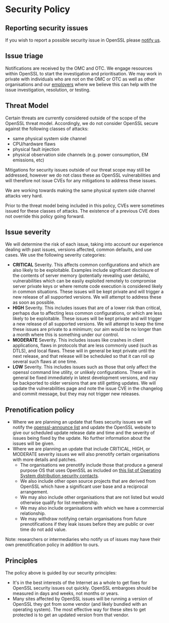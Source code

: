 # Security Policy

## Reporting security issues

If you wish to report a possible security issue in OpenSSL please
[notify us](/community/#reporting-security-bugssecurityreports).

## Issue triage

Notifications are received by the OMC and OTC. We engage resources within
OpenSSL to start the investigation and prioritisation. We may work in
private with individuals who are not on the OMC or OTC as well as other
organisations and our [employers](/community/thanks/)
where we believe this can help with the issue investigation, resolution, or
testing.

## Threat Model

Certain threats are currently considered outside of the scope of the
OpenSSL threat model. Accordingly, we do not consider OpenSSL secure
against the following classes of attacks:

 - same physical system side channel
 - CPU/hardware flaws
 - physical fault injection
 - physical observation side channels (e.g. power consumption,
   EM emissions, etc)

Mitigations for security issues outside of our threat scope may still be
addressed, however we do not class these as OpenSSL vulnerabilities and
will therefore not issue CVEs for any mitigations to address these issues.

We are working towards making the same physical system side channel attacks
very hard.

Prior to the threat model being included in this policy, CVEs were sometimes
issued for these classes of attacks. The existence of a previous CVE does
not override this policy going forward.

## Issue severity

We will determine the risk of each issue, taking into account our experience
dealing with past issues, versions affected, common defaults, and use cases.
We use the following severity categories:

 - <a name="critical">**CRITICAL**</a> Severity. This affects common
   configurations and which are also likely to be exploitable. Examples
   include significant disclosure of the contents of server memory
   (potentially revealing user details), vulnerabilities which can be easily
   exploited remotely to compromise server private keys or where remote code
   execution is considered likely in common situations. These issues will be
   kept private and will trigger a new release of all supported versions. We
   will attempt to address these as soon as possible.
 - <a name="high">**HIGH**</a> Severity. This includes issues that are of a
   lower risk than critical, perhaps due to affecting less common
   configurations, or which are less likely to be exploitable. These issues
   will be kept private and will trigger a new release of all supported
   versions. We will attempt to keep the time these issues are private to a
   minimum; our aim would be no longer than a month where this is something
   under our control.
 - <a name="moderate">**MODERATE**</a> Severity. This includes issues like
   crashes in client applications, flaws in protocols that are less commonly
   used (such as DTLS), and local flaws. These will in general be kept
   private until the next release, and that release will be scheduled so
   that it can roll up several such flaws at one time.
 - <a name="low">**LOW**</a> Severity. This includes issues such as those
   that only affect the openssl command line utility, or unlikely
   configurations. These will in general be fixed immediately in latest
   development versions, and may be backported to older versions that are
   still getting updates. We will update the vulnerabilities page and note
   the issue CVE in the changelog and commit message, but they may not
   trigger new releases.

## Prenotification policy

 - Where we are planning an update that fixes security issues we will notify
   the [openssl-announce list](https://groups.google.com/a/openssl.org/g/openssl-announce/)
   and update the OpenSSL website to give our scheduled update release date
   and time and the severity of issues being fixed by the update. No further
   information about the issues will be given.
 - Where we are planning an update that include CRITICAL, HIGH, or MODERATE severity
   issues we will also prenotify certain organisations with more details
   and patches.
   - The organisations we prenotify include those that produce a general
     purpose OS that uses OpenSSL as included on [this list of Operating
     System distribution security contacts](http://oss-security.openwall.org/wiki/mailing-lists/distros).
   - We also include other open source projects that are derived from OpenSSL
     which have a significant user base and a reciprocal arrangement.
   - We may also include other organisations that are not listed but would
     otherwise qualify for list membership.
   - We may also include organisations with which we have a commercial
     relationship.
   - We may withdraw notifying certain organisations from future
     prenotifications if they leak issues before they are public or over time
     do not add value.

Note: researchers or intermediaries who notify us of issues may have their
own prenotification policy in addition to ours.

## Principles

The policy above is guided by our security principles:

 - It's in the best interests of the Internet as a whole to get fixes for
   OpenSSL security issues out quickly. OpenSSL embargoes should be measured
   in days and weeks, not months or years.
 - Many sites affected by OpenSSL issues will be running a version of OpenSSL
   they got from some vendor (and likely bundled with an operating system).
   The most effective way for these sites to get protected is to get an
   updated version from that vendor.
